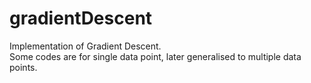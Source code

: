 # gradientDescent
Implementation of Gradient Descent.<br/>
Some codes are for single data point, later generalised to multiple data points.
